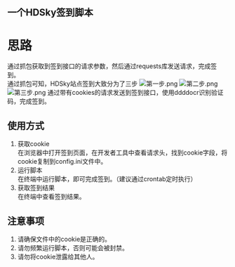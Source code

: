 ## 一个HDSky签到脚本
# 思路
通过抓包获取到签到接口的请求参数，然后通过requests库发送请求，完成签到。  
通过抓包可知，HDSky站点签到大致分为了三步
![第一步.png](https://img2.imgtp.com/2024/04/20/IBG1e94K.png)
![第二步.png](https://img2.imgtp.com/2024/04/20/TzfuFXiS.png)
![第三步.png](https://img2.imgtp.com/2024/04/20/iORluzj6.png)
通过带有cookies的请求发送到签到接口，使用ddddocr识别验证码，完成签到。
## 使用方式
1. 获取cookie  
在浏览器中打开签到页面，在开发者工具中查看请求头，找到cookie字段，将cookie复制到config.ini文件中。  
2. 运行脚本  
在终端中运行脚本，即可完成签到。（建议通过crontab定时执行）  
3. 获取签到结果  
在终端中查看签到结果。  

## 注意事项
1. 请确保文件中的cookie是正确的。  
2. 请勿频繁运行脚本，否则可能会被封禁。  
3. 请勿将cookie泄露给其他人。